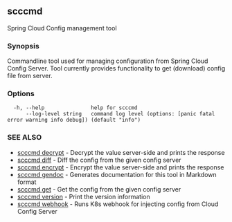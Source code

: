 ## scccmd

Spring Cloud Config management tool

### Synopsis

Commandline tool used for managing configuration from Spring Cloud Config Server.
Tool currently provides functionality to get (download) config file from server.

### Options

```
  -h, --help               help for scccmd
      --log-level string   command log level (options: [panic fatal error warning info debug]) (default "info")
```

### SEE ALSO

* [scccmd decrypt](scccmd_decrypt.md)	 - Decrypt the value server-side and prints the response
* [scccmd diff](scccmd_diff.md)	 - Diff the config from the given config server
* [scccmd encrypt](scccmd_encrypt.md)	 - Encrypt the value server-side and prints the response
* [scccmd gendoc](scccmd_gendoc.md)	 - Generates documentation for this tool in Markdown format
* [scccmd get](scccmd_get.md)	 - Get the config from the given config server
* [scccmd version](scccmd_version.md)	 - Print the version information
* [scccmd webhook](scccmd_webhook.md)	 - Runs K8s webhook for injecting config from Cloud Config Server

